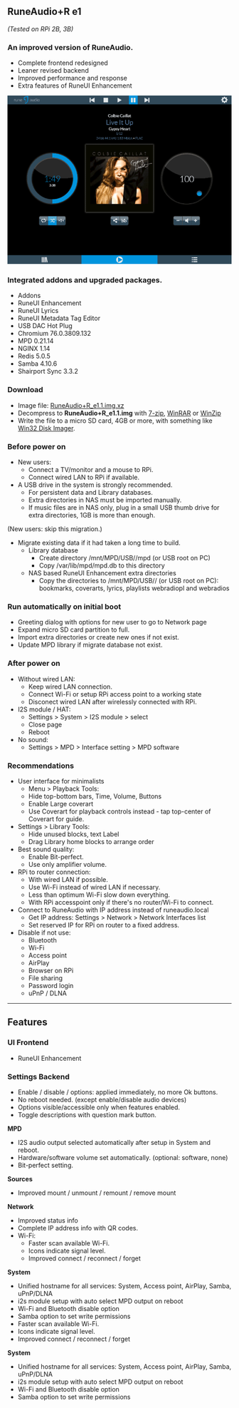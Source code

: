 RuneAudio+R e1
---
*(Tested on RPi 2B, 3B)*

### An improved version of RuneAudio.
- Complete frontend redesigned
- Leaner revised backend
- Improved performance and response
- Extra features of RuneUI Enhancement

![playback](https://github.com/rern/_assets/raw/master/RuneUI_enhancement/xtreme/playback.gif)

### Integrated addons and upgraded packages.
- Addons
- RuneUI Enhancement
- RuneUI Lyrics
- RuneUI Metadata Tag Editor
- USB DAC Hot Plug
- Chromium 76.0.3809.132
- MPD 0.21.14
- NGINX 1.14
- Redis 5.0.5
- Samba 4.10.6
- Shairport Sync 3.3.2

### Download
- Image file: [RuneAudio+R_e1.1.img.xz](https://www.mediafire.com/file/kbkxcaap19gkrh8/RuneAudio+R_e1.1.img.xz/file)
- Decompress to **RuneAudio+R_e1.1.img** with [7-zip](https://www.7-zip.org/), [WinRAR](https://www.rarlab.com/download.htm) or [WinZip](https://www.winzip.com/win/en/]WinZip)
- Write the file to a micro SD card, 4GB or more, with something like [Win32 Disk Imager](https://sourceforge.net/projects/win32diskimager/).

### Before power on
- New users:
	- Connect a TV/monitor and a mouse to RPi.
	- Connect wired LAN to RPi if available.
- A USB drive in the system is strongly recommended.
	- For persistent data and Library databases.
	- Extra directories in NAS must be imported manually.
	- If music files are in NAS only, plug in a small USB thumb drive for extra directories, 1GB is more than enough.

(New users: skip this migration.)  
- Migrate existing data if it had taken a long time to build.
	- Library database
		- Create directory /mnt/MPD/USB/<label>/mpd (or USB root on PC)
		- Copy /var/lib/mpd/mpd.db to this directory
	- NAS based RuneUI Enhancement extra directories
		- Copy the directories to /mnt/MPD/USB/<label>/ (or USB root on PC): bookmarks, coverarts, lyrics, playlists webradiopl and webradios
	
### Run automatically on initial boot
- Greeting dialog with options for new user to go to Network page
- Expand micro SD card partition to full.
- Import extra directories or create new ones if not exist.
- Update MPD library if migrate database not exist.

### After power on
- Without wired LAN:
	- Keep wired LAN connection.
	- Connect Wi-Fi or setup RPi access point to a working state
	- Disconect wired LAN after wirelessly connected with RPi.
- I2S module / HAT:
	- Settings > System > I2S module > select
	- Close page
	- Reboot
- No sound:
	- Settings > MPD > Interface setting > MPD software

### Recommendations
- User interface for minimalists
	- Menu > Playback Tools:
	- Hide top-bottom bars, Time, Volume, Buttons 
	- Enable Large coverart
	- Use Coverart for playback controls instead - tap top-center of Coverart for guide.
- Settings > Library Tools:
	- Hide unused blocks, text Label
	- Drag Library home blocks to arrange order
- Best sound quality:
	- Enable Bit-perfect.
	- Use only amplifier volume.
- RPi to router connection:
	- With wired LAN if possible.
	- Use Wi-Fi instead of wired LAN if necessary.
	- Less than optimum Wi-Fi slow down everything.
	- With RPi accesspoint only if there's no router/Wi-Fi to connect.
- Connect to RuneAudio with IP address instead of runeaudio.local
	- Get IP address: Settings > Network > Network Interfaces list
	- Set reserved IP for RPi on router to a fixed address.
- Disable if not use:
	- Bluetooth
	- Wi-Fi
	- Access point
	- AirPlay
	- Browser on RPi
	- File sharing
	- Password login
	- uPnP / DLNA
---

## Features

### UI Frontend
- RuneUI Enhancement

### Settings Backend
- Enable / disable / options: applied immediately, no more Ok buttons.
- No reboot needed. (except enable/disable audio devices)
- Options visible/accessible only when features enabled.
- Toggle descriptions with question mark button.

**MPD**
- I2S audio output selected automatically after setup in System and reboot.
- Hardware/software volume set automatically. (optional: software, none)
- Bit-perfect setting.

**Sources**
- Improved mount / unmount / remount / remove mount

**Network**
- Improved status info
- Complete IP address info with QR codes.
- Wi-Fi:
	- Faster scan available Wi-Fi.
	- Icons indicate signal level.
	- Improved connect / reconnect / forget
	
**System**
- Unified hostname for all services: System, Access point, AirPlay, Samba, uPnP/DLNA
- i2s module setup with auto select MPD output on reboot
- Wi-Fi and Bluetooth disable option
- Samba option to set write permissions
- Faster scan available Wi-Fi.
- Icons indicate signal level.
- Improved connect / reconnect / forget

**System**
- Unified hostname for all services: System, Access point, AirPlay, Samba, uPnP/DLNA
- i2s module setup with auto select MPD output on reboot
- Wi-Fi and Bluetooth disable option
- Samba option to set write permissions
